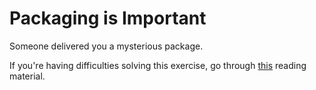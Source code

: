 # Packaging is Important

Someone delivered you a mysterious package.

If you're having difficulties solving this exercise, go through [this](../../../reading/static-analysis.md) reading material.
